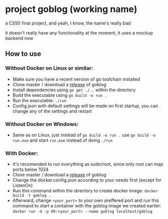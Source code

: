 # project goblog (working name)
a CS50 final project, and yeah, I know, the name's really bad

it doesn't really have any functionality at the moment, it uses a mockup backend now

## How to use
### Without Docker on Linux or similar:
- Make sure you have a recent version of go toolchain installed
- Clone master / download a [release] of goblog
- Install dependencies using `go get ./..` within the directory
- Build the executable using `go build -o run .`
- Run the executable: `./run`
- Config.json with default settings will be made on first startup, you can change any of the settings and restart
### Without Docker on Windows:
- Same as on Linux, just instead of `go build -o run .` use  `go build -o run.exe` and start `run.exe` instead of doing `./run`
### With Docker:
- It's recomended to run everything as sudo/root, since only root can map ports below 1024
- Clone master / download a [release] of goblog
- Change the docker.config.json according to your needs first (except for ListenOn)
- Run this command within the directory to create docker image: `docker build -t goblog .`
- Afterward, change `<your_port>` to your own preffered port and run this command to start a container with the goblog image we created earlier: `docker run -d -p 80:<your_port> --name goblog localhost/goblog` 

[release]: https://github.com/david-sorm/goblog/releases